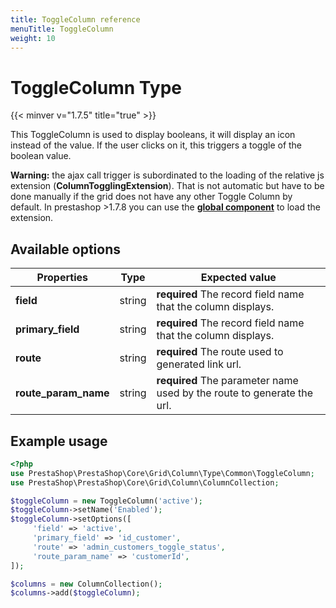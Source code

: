 ```yaml
---
title: ToggleColumn reference
menuTitle: ToggleColumn
weight: 10
---
```


# ToggleColumn Type
{{< minver v="1.7.5" title="true" >}}

This ToggleColumn is used to display booleans, it will display an icon instead of the value. If the user clicks on it, this triggers a toggle of the boolean value.

**Warning:** the ajax call trigger is subordinated to the loading of the relative js extension (**ColumnTogglingExtension**). That is not automatic but have to be done manually if the grid does not have any other Toggle Column by default. In prestashop >1.7.8 you can use the [**global component**](https://devdocs.prestashop.com/1.7/development/components/global-components/#global-javascript-components) to load the extension.

## Available options

| Properties     | Type   | Expected value                                                               |
| -------------- | ------ | ---------------------------------------------------------------------------- |
| **field**      | string | **required** The record field name that the column displays.                 |
| **primary_field**      | string | **required** The record field name that the column displays.         |
| **route** | string | **required** The route used to generated link url.                                |
| **route_param_name** | string | **required** The parameter name used by the route to generate the url. |

## Example usage

```php
<?php
use PrestaShop\PrestaShop\Core\Grid\Column\Type\Common\ToggleColumn;
use PrestaShop\PrestaShop\Core\Grid\Column\ColumnCollection;

$toggleColumn = new ToggleColumn('active');
$toggleColumn->setName('Enabled');
$toggleColumn->setOptions([
     'field' => 'active',
     'primary_field' => 'id_customer',
     'route' => 'admin_customers_toggle_status',
     'route_param_name' => 'customerId',
]);

$columns = new ColumnCollection();
$columns->add($toggleColumn);
```
